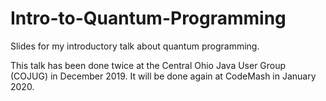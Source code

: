 # Intro-to-Quantum-Programming
Slides for my introductory talk about quantum programming.

This talk has been done twice at the Central Ohio Java User Group (COJUG) in December 2019.
It will be done again at CodeMash in January 2020.
